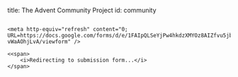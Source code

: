 title: The Advent Community Project
id: community

~~~

<meta http-equiv="refresh" content="0; URL=https://docs.google.com/forms/d/e/1FAIpQLSeYjPw4hkdzXMYOz8AIZfvu5jbvY39qclhOaha-vWaAOhjLvA/viewform" />

<<span>
    <i>Redirecting to submission form...</i>
</span>